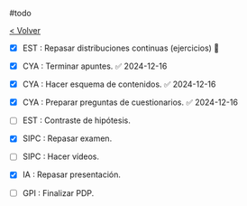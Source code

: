 #todo

[< Volver](Tareas)
- [x] EST : Repasar distribuciones continuas (ejercicios) 🔼
- [x] CYA : Terminar apuntes. ✅ 2024-12-16
- [x] CYA : Hacer esquema de contenidos. ✅ 2024-12-16
- [x] CYA : Preparar preguntas de cuestionarios. ✅ 2024-12-16
- [ ] EST : Contraste de hipótesis.
- [x] SIPC : Repasar examen.
- [ ] SIPC : Hacer vídeos.
- [x] IA : Repasar presentación.
- [ ] GPI : Finalizar PDP.

